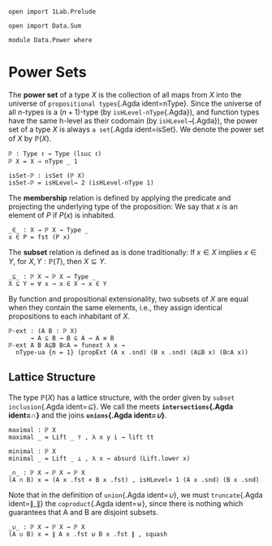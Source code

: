 ```
open import 1Lab.Prelude

open import Data.Sum

module Data.Power where
```

<!--
```
private variable
  ℓ : Level
  X : Type ℓ
```
-->

# Power Sets

The **power set** of a type $X$ is the collection of all maps from $X$
into the universe of `propositional types`{.Agda ident=nType}. Since
the universe of all $n$-types is a $(n+1)$-type (by
`isHLevel-nType`{.Agda}), and function types have the same h-level as
their codomain (by `isHLevel→`{.Agda}), the power set of a type $X$ is
always `a set`{.Agda ident=isSet}. We denote the power set of $X$ by
$\mathbb{P}(X)$.

```
ℙ : Type ℓ → Type (lsuc ℓ)
ℙ X = X → nType _ 1

isSet-ℙ : isSet (ℙ X)
isSet-ℙ = isHLevel→ 2 (isHLevel-nType 1)
```

The **membership** relation is defined by applying the predicate and
projecting the underlying type of the proposition: We say that $x$ is an
element of $P$ if $P(x)$ is inhabited.

```
_∈_ : X → ℙ X → Type _
x ∈ P = fst (P x)
```

The **subset** relation is defined as is done traditionally: If $x \in
X$ implies $x \in Y$, for $X, Y : \mathbb{P}(T)$, then $X \subseteq Y$.

```
_⊆_ : ℙ X → ℙ X → Type _
X ⊆ Y = ∀ x → x ∈ X → x ∈ Y
```

By function and propositional extensionality, two subsets of $X$ are
equal when they contain the same elements, i.e., they assign identical
propositions to each inhabitant of $X$.

```
ℙ-ext : (A B : ℙ X)
      → A ⊆ B → B ⊆ A → A ≡ B
ℙ-ext A B A⊆B B⊂A = funext λ x →
  nType-ua {n = 1} (propExt (A x .snd) (B x .snd) (A⊆B x) (B⊂A x))
```

## Lattice Structure

The type $\mathbb{P}(X)$ has a lattice structure, with the order given
by `subset inclusion`{.Agda ident=_⊆_}. We call the meets
**`intersections`{.Agda ident=_∩_}** and the joins **`unions`{.Agda
ident=_∪_}**.

```
maximal : ℙ X
maximal _ = Lift _ ⊤ , λ x y i → lift tt

minimal : ℙ X
minimal _ = Lift _ ⊥ , λ x → absurd (Lift.lower x)

_∩_ : ℙ X → ℙ X → ℙ X
(A ∩ B) x = (A x .fst × B x .fst) , isHLevel× 1 (A x .snd) (B x .snd)
```

Note that in the definition of `union`{.Agda ident=_∪_}, we must
`truncate`{.Agda ident=∥_∥} the `coproduct`{.Agda ident=⊎}, since there
is nothing which guarantees that A and B are disjoint subsets.

```
_∪_ : ℙ X → ℙ X → ℙ X
(A ∪ B) x = ∥ A x .fst ⊎ B x .fst ∥ , squash
```
